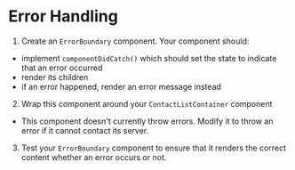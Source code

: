 # Error Handling

1. Create an `ErrorBoundary` component. Your component should:

  - implement `componentDidCatch()` which should set the state to indicate that an error occurred
  - render its children
  - if an error happened, render an error message instead

2. Wrap this component around your `ContactListContainer` component
  - This component doesn't currently throw errors. Modify it to throw an error if it cannot contact its server.

3. Test your `ErrorBoundary` component to ensure that it renders the correct content whether an error occurs or not.